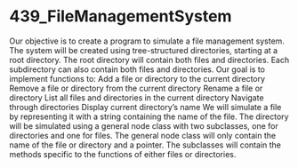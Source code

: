 # 439_FileManagementSystem

Our objective is to create a program to simulate a file management system. The system will be created using tree-structured directories, starting at a root directory. The root directory will contain both files and directories. Each subdirectory can also contain both files and directories. Our goal is to implement functions to: 
Add a file or directory to the current directory
Remove a file or directory from the current directory
Rename a file or directory
List all files and directories in the current directory
Navigate through directories
Display current directory’s name
We will simulate a file by representing it with a string containing the name of the file. 
The directory will be simulated using a general node class with two subclasses, one for directories and one for files. The general node class will only contain the name of the file or directory and a pointer. The subclasses will contain the methods specific to the functions of either files or directories.
